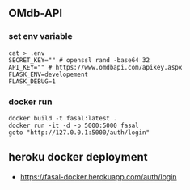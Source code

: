 ## OMdb-API 

### set env variable
```
cat > .env
SECRET_KEY="" # openssl rand -base64 32
API_KEY="" # https://www.omdbapi.com/apikey.aspx
FLASK_ENV=developement
FLASK_DEBUG=1
```

### docker run
```
docker build -t fasal:latest .
docker run -it -d -p 5000:5000 fasal
goto "http://127.0.0.1:5000/auth/login"
```
## heroku docker deployment 
- https://fasal-docker.herokuapp.com/auth/login

